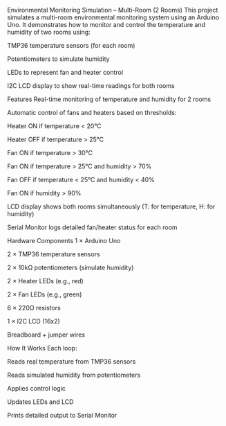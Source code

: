 Environmental Monitoring Simulation – Multi-Room (2 Rooms)
This project simulates a multi-room environmental monitoring system using an Arduino Uno. It demonstrates how to monitor and control the temperature and humidity of two rooms using:

TMP36 temperature sensors (for each room)

Potentiometers to simulate humidity

LEDs to represent fan and heater control

I2C LCD display to show real-time readings for both rooms

Features
Real-time monitoring of temperature and humidity for 2 rooms

Automatic control of fans and heaters based on thresholds:

Heater ON if temperature < 20°C

Heater OFF if temperature > 25°C

Fan ON if temperature > 30°C

Fan ON if temperature > 25°C and humidity > 70%

Fan OFF if temperature < 25°C and humidity < 40%

Fan ON if humidity > 90%

LCD display shows both rooms simultaneously (T: for temperature, H: for humidity)

Serial Monitor logs detailed fan/heater status for each room

Hardware Components
1 × Arduino Uno

2 × TMP36 temperature sensors

2 × 10kΩ potentiometers (simulate humidity)

2 × Heater LEDs (e.g., red)

2 × Fan LEDs (e.g., green)

6 × 220Ω resistors

1 × I2C LCD (16x2)

Breadboard + jumper wires

How It Works
Each loop:

Reads real temperature from TMP36 sensors

Reads simulated humidity from potentiometers

Applies control logic

Updates LEDs and LCD

Prints detailed output to Serial Monitor

